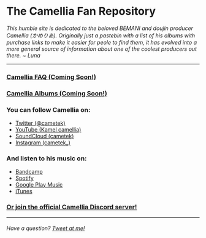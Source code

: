 # The Camellia Fan Repository

*This humble site is dedicated to the beloved BEMANI and doujin producer Camellia
(かめりあ). Originally just a pastebin with a list of his albums with purchase links to make it easier for peole to find them, it has evolved into a more general source of information about one of the coolest producers out there. ~ Luna*

---

### [Camellia FAQ (Coming Soon!)](faq)

### [Camellia Albums (Coming Soon!)](albums)

### You can follow Camellia on:
* [Twitter (@cametek)](https://twitter.com/cametek)
* [YouTube (Kamel camellia)](https://www.youtube.com/user/camelliaxxglitch)
* [SoundCloud (cametek)](https://soundcloud.com/cametek)
* [Instagram (cametek_)](https://www.instagram.com/cametek_)

### And listen to his music on:
* [Bandcamp](https://cametek.bandcamp.com/)
* [Spotify](https://open.spotify.com/artist/4bwIf0yXJf0F9AmOl2J78M)
* [Google Play Music](https://play.google.com/store/music/artist/Camellia?id=Ay2u5ovs36mrodhhl27grye7yii)
* [iTunes](https://itunes.apple.com/jp/artist/%E3%81%8B%E3%82%81%E3%82%8A%E3%81%82/566485174)

### [Or join the official Camellia Discord server!](https://t.co/7QNx0FnePM)

---

###### Have a question? [Tweet at me!](https://twitter.com/LunarLambda)
